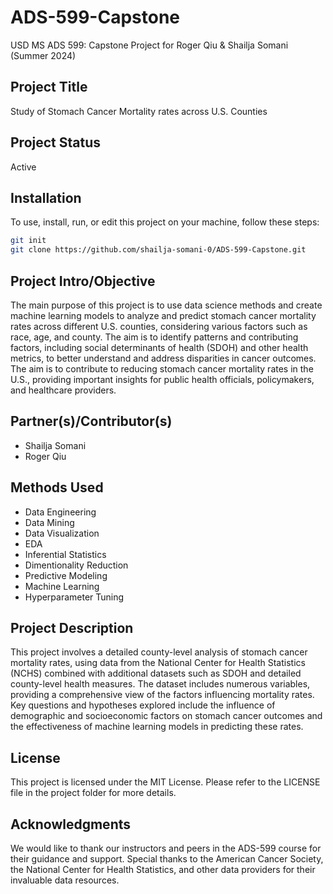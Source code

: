 # ADS-599-Capstone
USD MS ADS 599: Capstone Project for Roger Qiu & Shailja Somani (Summer 2024)

## Project Title
Study of Stomach Cancer Mortality rates across U.S. Counties

## Project Status
Active

## Installation
To use, install, run, or edit this project on your machine, follow these steps:

```bash
git init
git clone https://github.com/shailja-somani-0/ADS-599-Capstone.git
```

## Project Intro/Objective
The main purpose of this project is to use data science methods and create machine learning models to analyze and predict stomach cancer mortality rates across different U.S. counties, considering various factors such as race, age, and county. The aim is to identify patterns and contributing factors, including social determinants of health (SDOH) and other health metrics, to better understand and address disparities in cancer outcomes. The aim is to contribute to reducing stomach cancer mortality rates in the U.S., providing important insights for public health officials, policymakers, and healthcare providers.

## Partner(s)/Contributor(s)
 - Shailja Somani
 - Roger Qiu

## Methods Used
 - Data Engineering
 - Data Mining
 - Data Visualization
 - EDA
 - Inferential Statistics
 - Dimentionality Reduction
 - Predictive Modeling
 - Machine Learning
 - Hyperparameter Tuning

## Project Description
This project involves a detailed county-level analysis of stomach cancer mortality rates, using data from the National Center for Health Statistics (NCHS) combined with additional datasets such as SDOH and detailed county-level health measures. The dataset includes numerous variables, providing a comprehensive view of the factors influencing mortality rates. Key questions and hypotheses explored include the influence of demographic and socioeconomic factors on stomach cancer outcomes and the effectiveness of machine learning models in predicting these rates.

## License
This project is licensed under the MIT License. Please refer to the LICENSE file in the project folder for more details.

## Acknowledgments
We would like to thank our instructors and peers in the ADS-599 course for their guidance and support. Special thanks to the American Cancer Society, the National Center for Health Statistics, and other data providers for their invaluable data resources.

